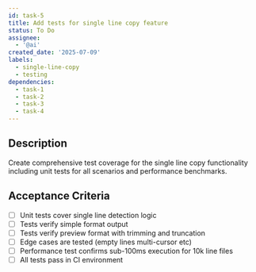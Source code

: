 ```yaml
---
id: task-5
title: Add tests for single line copy feature
status: To Do
assignee:
  - '@ai'
created_date: '2025-07-09'
labels:
  - single-line-copy
  - testing
dependencies:
  - task-1
  - task-2
  - task-3
  - task-4
---
```


## Description

Create comprehensive test coverage for the single line copy functionality including unit tests for all scenarios and performance benchmarks.

## Acceptance Criteria

- [ ] Unit tests cover single line detection logic
- [ ] Tests verify simple format output
- [ ] Tests verify preview format with trimming and truncation
- [ ] Edge cases are tested (empty lines multi-cursor etc)
- [ ] Performance test confirms sub-100ms execution for 10k line files
- [ ] All tests pass in CI environment
